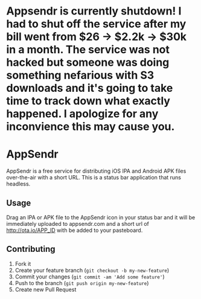 # Appsendr is currently shutdown! I had to shut off the service after my bill went from $26 -> $2.2k -> $30k in a month. The service was not hacked but someone was doing something nefarious with S3 downloads and it's going to take time to track down what exactly happened. I apologize for any inconvience this may cause you.


# AppSendr

AppSendr is a free service for distributing iOS IPA and Android APK files over-the-air with a short URL. This is a status bar application that runs headless.


## Usage

Drag an IPA or APK file to the AppSendr icon in your status bar and it will be immediately uploaded to appsendr.com and a short url of http://ota.io/APP_ID with be added to your pasteboard.

## Contributing

1. Fork it
2. Create your feature branch (`git checkout -b my-new-feature`)
3. Commit your changes (`git commit -am 'Add some feature'`)
4. Push to the branch (`git push origin my-new-feature`)
5. Create new Pull Request
